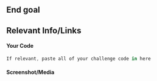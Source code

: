 <!--
Issue template
To Use this Template:
* Fill out what you can
* Delete what you do not fill out
-->

## End goal


## Relevant Info/Links


#### Your Code

```dart
If relevant, paste all of your challenge code in here
```

#### Screenshot/Media
